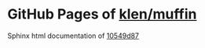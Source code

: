 GitHub Pages of [klen/muffin](https://github.com/klen/muffin.git)
===
Sphinx html documentation of [10549d87](https://github.com/klen/muffin/tree/10549d872007b3d46a913515a0aa5ddb7e0d6d68)
